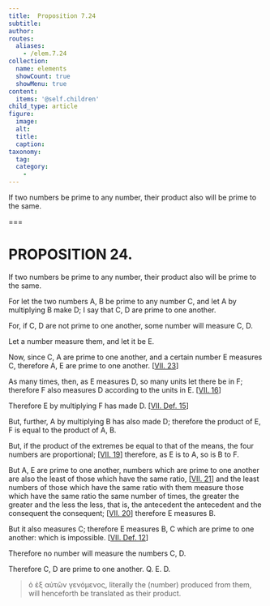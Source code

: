 ```yaml
---
title:  Proposition 7.24
subtitle: 
author:
routes:
  aliases:
    - /elem.7.24
collection:
  name: elements
  showCount: true
  showMenu: true
content:
  items: '@self.children'
child_type: article
figure:
  image:
  alt:
  title:
  caption:
taxonomy:
  tag:
  category:
    - 
---
```


<p>
       <hi rend="ital">If two numbers be prime to any number, their product also will be prime to the same.</hi>
      </p>

===

<h1>PROPOSITION 24.</h1>
<p>
       <span class="ital">If two numbers be prime to any number, their product also will be prime to the same.</span>
      </p>

<p>For let the two numbers <span class="ital">A</span>, <span class="ital">B</span> be prime to any number <span class="ital">C</span>, and let <span class="ital">A</span> by multiplying <span class="ital">B</span> make <span class="ital">D</span>; I say that <span class="ital">C</span>, <span class="ital">D</span> are prime to one another. </p>

<p>For, if <span class="ital">C</span>, <span class="ital">D</span> are not prime to one another, some number will measure <span class="ital">C</span>, <span class="ital">D</span>. </p>

<p>Let a number measure them, and let it be <span class="ital">E</span>. 
      </p>

<p>Now, since <span class="ital">C</span>, <span class="ital">A</span> are prime to one another, and a certain number <span class="ital">E</span> measures <span class="ital">C</span>, therefore <span class="ital">A</span>, <span class="ital">E</span> are prime to one another. [<a href="/elem.7.23">VII. 23</a>] </p>

<p>As many times, then, as <span class="ital">E</span> measures <span class="ital">D</span>, so many units let there be in <span class="ital">F</span>; therefore <span class="ital">F</span> also measures <span class="ital">D</span> according to the units in <span class="ital">E</span>. [<a href="/elem.7.16">VII. 16</a>] </p>

<p>Therefore <span class="ital">E</span> by multiplying <span class="ital">F</span> has made <span class="ital">D</span>. [<a href="/elem.7.def.15">VII. Def. 15</a>] </p>

<p>But, further, <span class="ital">A</span> by multiplying <span class="ital">B</span> has also made <span class="ital">D</span>; therefore the product of <span class="ital">E</span>, <span class="ital">F</span> is equal to the product of <span class="ital">A</span>, <span class="ital">B</span>. </p>

<p>But, if the product of the extremes be equal to that of the means, the four numbers are proportional; [<a href="/elem.7.19">VII. 19</a>] therefore, as <span class="ital">E</span> is to <span class="ital">A</span>, so is <span class="ital">B</span> to <span class="ital">F</span>. </p>

<p>But <span class="ital">A</span>, <span class="ital">E</span> are prime to one another, numbers which are prime to one another are also the least of those which have the same ratio, [<a href="/elem.7.21">VII. 21</a>] and the least numbers of those which have the same ratio with them measure those which have the same ratio the same <pb n="326"/>number of times, the greater the greater and the less the less, that is, the antecedent the antecedent and the consequent the consequent; [<a href="/elem.7.20">VII. 20</a>] therefore <span class="ital">E</span> measures <span class="ital">B</span>. </p>

<p>But it also measures <span class="ital">C</span>; therefore <span class="ital">E</span> measures <span class="ital">B</span>, <span class="ital">C</span> which are prime to one another: which is impossible. [<a href="/elem.7.def.12">VII. Def. 12</a>] </p>

<p>Therefore no number will measure the numbers <span class="ital">C</span>, <span class="ital">D</span>. </p>

<p>Therefore <span class="ital">C</span>, <span class="ital">D</span> are prime to one another. Q. E. D.
<blockquote n="1. their product." class="crit" place="unspecified" anchored="yes"><foreign lang="greek">ὁ ἐξ αὐτῶν γενόμενος</foreign>, literally <quote>the (number) produced from them,</quote>
 will henceforth be translated as <quote>their product.</quote>
</blockquote></p>
